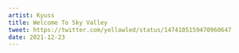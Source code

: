 ```yaml
---
artist: Kyuss
title: Welcome To Sky Valley
tweet: https://twitter.com/yellowled/status/1474105159470960647
date: 2021-12-23
---
```

